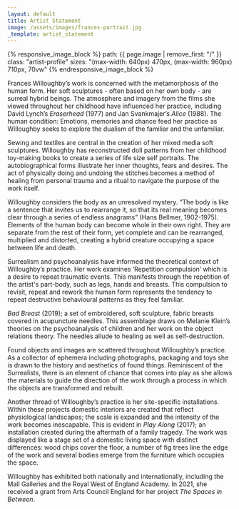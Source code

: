 ```yaml
---
layout: default
title: Artist Statement
image: /assets/images/frances-portrait.jpg
_template: artist_statement
---
```


<div markdown="0">
{% responsive_image_block %}
path: {{ page.image | remove_first: "/" }}
class: "artist-profile"
sizes: "(max-width: 640px) 470px, (max-width: 960px) 710px, 70vw"
{% endresponsive_image_block %}
</div>

Frances Willoughby’s work is concerned with the metamorphosis of the human form. Her soft sculptures - often based on her own body - are surreal hybrid beings. The atmosphere and imagery from the films she viewed throughout her childhood have influenced her practice, including David Lynch’s _Eraserhead_ (1977) and Jan Svankmajer’s _Alice_ (1988). The human condition: Emotions, memories and chance feed her practice as Willoughby seeks to explore the dualism of the familiar and the unfamiliar.

Sewing and textiles are central in the creation of her mixed media soft sculptures. Willoughby has reconstructed doll patterns from her childhood toy-making books to create a series of life size self portraits. The autobiographical forms illustrate her inner thoughts, fears and desires. The act of physically doing and undoing the stitches becomes a method of healing from personal trauma and a ritual to navigate the purpose of the work itself.

Willoughby considers the body as an unresolved mystery. “The body is like a sentence that invites us to rearrange it, so that its real meaning becomes clear through a series of endless anagrams” (Hans Bellmer, 1902-1975). Elements of the human body can become whole in their own right. They are separate from the rest of their form, yet complete and can be rearranged, multiplied and distorted, creating a hybrid creature occupying a space between life and death.

Surrealism and psychoanalysis have informed the theoretical context of Willoughby’s practice. Her work examines ‘Repetition compulsion’ which is a desire to repeat traumatic events. This manifests through the repetition of the artist's part-body, such as legs, hands and breasts. This compulsion to revisit, repeat and rework the human form represents the tendency to repeat destructive behavioural patterns as they feel familiar.

_Bad Breast_ (2019); a set of embroidered, soft sculpture, fabric breasts covered in acupuncture needles. This assemblage draws on Melanie Klein’s theories on the psychoanalysis of children and her work on the object relations theory. The needles allude to healing as well as self-destruction.

Found objects and images are scattered throughout Willoughby’s practice. As a collector of ephemera including photographs, packaging and toys she is drawn to the history and aesthetics of found things. Reminiscent of the Surrealists, there is an element of chance that comes into play as she allows the materials to guide the direction of the work through a process in which the objects are transformed and rebuilt.

Another thread of Willoughby’s practice is her site-specific installations. Within these projects domestic interiors are created that reflect physiological landscapes; the scale is expanded and the intensity of the work becomes inescapable. This is evident in _Play Along_ (2017); an installation created during the aftermath of a family tragedy. The work was displayed like a stage set of a domestic living space with distinct differences: wood chips cover the floor, a number of fig trees line the edge of the work and several bodies emerge from the furniture which occupies the space.

Willoughby has exhibited both nationally and internationally, including the Mall Galleries and the Royal West of England Academy. In 2021, she received a grant from Arts Council England for her project _The Spaces in Between_.

